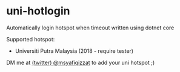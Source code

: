 # uni-hotlogin
Automatically login hotspot when timeout written using dotnet core

Supported hotspot:

* Universiti Putra Malaysia (2018 - require tester)

DM me at [(twitter) @msyafiqizzat](https://twitter.com/msyafiqizzat) to add your uni hotspot ;)
